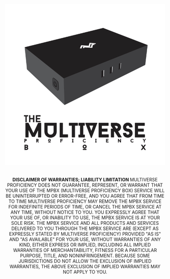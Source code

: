 <p align="center">
 <img src="https://raw.githubusercontent.com/mproficiency/MPBX/master/Intro.jpg">
<br><br><br>
<b>DISCLAIMER OF WARRANTIES; LIABILITY LIMITATION </b>
MULTIVERSE PROFICIENCY DOES NOT GUARANTEE, REPRESENT, OR WARRANT THAT YOUR USE OF THE MPBX (MULTIVERSE PROFICIENCY BOX) SERVICE WILL BE UNINTERRUPTED OR ERROR-FREE, AND YOU AGREE THAT FROM TIME TO TIME MULTIVERSE PROFICIENCY MAY REMOVE THE MPBX SERVICE FOR INDEFINITE PERIODS OF TIME, OR CANCEL THE MPBX SERVICE AT ANY TIME, WITHOUT NOTICE TO YOU. 
YOU EXPRESSLY AGREE THAT YOUR USE OF, OR INABILITY TO USE, THE MPBX SERVICE IS AT YOUR SOLE RISK. THE MPBX SERVICE AND ALL PRODUCTS AND SERVICES DELIVERED TO YOU THROUGH THE MPBX SERVICE ARE (EXCEPT AS EXPRESSLY STATED BY MULTIVERSE PROFICIENCY) PROVIDED "AS IS" AND "AS AVAILABLE" FOR YOUR USE, WITHOUT WARRANTIES OF ANY KIND, EITHER EXPRESS OR IMPLIED, INCLUDING ALL IMPLIED WARRANTIES OF MERCHANTABILITY, FITNESS FOR A PARTICULAR PURPOSE, TITLE, AND NONINFRINGEMENT. BECAUSE SOME JURISDICTIONS DO NOT ALLOW THE EXCLUSION OF IMPLIED WARRANTIES, THE ABOVE EXCLUSION OF IMPLIED WARRANTIES MAY NOT APPLY TO YOU.
</p>
